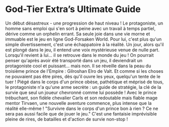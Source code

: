 # God-Tier Extra’s Ultimate Guide
Un début désastreux - une progression de haut niveau ! Le protagoniste, un homme sans emploi qui s'en sort à peine avec un travail à temps partiel, dérive comme un orphelin errant. Sa seule joie dans une vie morne et immuable est le jeu en ligne God-Forsaken World. Pour lui, c'est plus qu'un simple divertissement, c'est une échappatoire à la réalité. Un jour, alors qu'il est plongé dans le jeu, il entend une voix mystérieuse venue de nulle part. Lorsqu'il revient à lui... il se retrouve dans le monde du jeu ! On pourrait penser qu'après avoir été transporté dans un jeu, il deviendrait un protagoniste cool et puissant... mais non. Il se réveille dans la peau du troisième prince de l'Empire : Gilroshan Elro de Valt. Et comme si les choses ne pouvaient pas être pires, dès qu'il ouvre les yeux, quelqu'un tente de le tuer ! Piégé dans le corps d'un prince obèse, pathétique et méprisé de tous, le protagoniste n'a qu'une arme secrète : un guide de stratégie, la clé de la survie que seul un joueur chevronné comme lui possède ! Avec le prince trébuchant, son fidèle chevalier Carls et son redoutable mais fiable mage mentor Tirvaen, une nouvelle aventure commence, plus intense que la réalité elle-même ! "Survivre dans le corps d'un prince bon à rien ? Ce ne sera pas aussi facile que de jouer le jeu." C'est une fantaisie imprévisible pleine de rires, de batailles et d'action de survie non-stop !